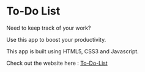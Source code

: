 # To-Do List
Need to keep track of your work? 

Use this app to boost your productivity.

This app is built using HTML5, CSS3 and Javascript.

Check out the website here : [To-Do-List](https://track-app.netlify.app/)


